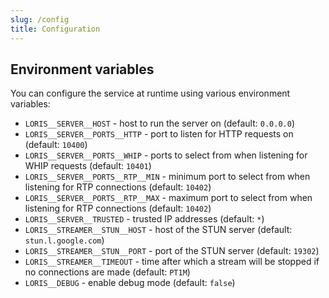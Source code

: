 ```yaml
---
slug: /config
title: Configuration
---
```


## Environment variables

You can configure the service at runtime using various environment variables:

- `LORIS__SERVER__HOST` -
  host to run the server on
  (default: `0.0.0.0`)
- `LORIS__SERVER__PORTS__HTTP` -
  port to listen for HTTP requests on
  (default: `10400`)
- `LORIS__SERVER__PORTS__WHIP` -
  ports to select from when listening for WHIP requests
  (default: `10401`)
- `LORIS__SERVER__PORTS__RTP__MIN` -
  minimum port to select from when listening for RTP connections
  (default: `10402`)
- `LORIS__SERVER__PORTS__RTP__MAX` -
  maximum port to select from when listening for RTP connections
  (default: `10402`)
- `LORIS__SERVER__TRUSTED` -
  trusted IP addresses
  (default: `*`)
- `LORIS__STREAMER__STUN__HOST` -
  host of the STUN server
  (default: `stun.l.google.com`)
- `LORIS__STREAMER__STUN__PORT` -
  port of the STUN server
  (default: `19302`)
- `LORIS__STREAMER__TIMEOUT` -
  time after which a stream will be stopped if no connections are made
  (default: `PT1M`)
- `LORIS__DEBUG` -
  enable debug mode
  (default: `false`)
